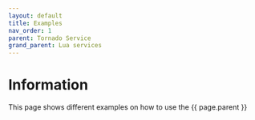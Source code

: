 ```yaml
---
layout: default
title: Examples 
nav_order: 1
parent: Tornado Service
grand_parent: Lua services
---
```


# Information

This page shows different examples on how to use the {{ page.parent }}